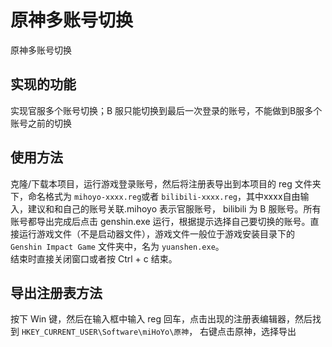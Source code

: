 # 原神多账号切换
原神多账号切换
## 实现的功能
实现官服多个账号切换；B 服只能切换到最后一次登录的账号，不能做到B服多个账号之前的切换

## 使用方法
克隆/下载本项目，运行游戏登录账号，然后将注册表导出到本项目的 reg 文件夹下，命名格式为 `mihoyo-xxxx.reg`或者 `bilibili-xxxx.reg`，其中xxxx自由输入，建议和和自己的账号关联.mihoyo 表示官服账号， bilibili 为 B 服账号。所有账号都导出完成后点击 genshin.exe 运行，根据提示选择自己要切换的账号。直接运行游戏文件（不是启动器文件），游戏文件一般位于游戏安装目录下的 `Genshin Impact Game` 文件夹中，名为 `yuanshen.exe`。      
结束时直接关闭窗口或者按 Ctrl + c 结束。

## 导出注册表方法
按下 Win 键，然后在输入框中输入 reg 回车，点击出现的注册表编辑器，然后找到 `HKEY_CURRENT_USER\Software\miHoYo\原神`， 右键点击原神，选择导出